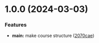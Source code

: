 # 1.0.0 (2024-03-03)


### Features

* **main:** make course structure ([2070cae](https://github.com/ramanyyeww/os-intro/commit/2070caeea71a31d7668604b5fa21def4798a742f))



